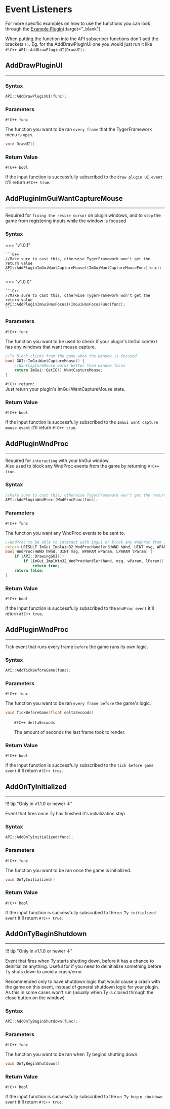 # Event Listeners

For more specific examples on how to use the functions you can look through the [<ins>Example Plugin</ins>](https://github.com/ElusiveFluffy/Example-Plugin){:target="_blank"}

When putting the function into the API subscriber functions don't add the brackets `()`. Eg. for the AddDrawPluginUI one you would just run it like `#!C++ API::AddDrawPluginUI(DrawUI);`.

## AddDrawPluginUI
---

<h3> Syntax </h3>

```C++
API::AddDrawPluginUI(func);
```

<h3> Parameters </h3>

`#!C++ func`

The function you want to be ran `every frame` that the TygerFramework menu is `open`.

```C++ title="Input function just needs to be void:"
void DrawUI()
```

<h3> Return Value </h3>

`#!C++ bool`

If the input function is successfully subscribed to the `draw plugin UI event` it'll return `#!C++ true`.

## AddPluginImGuiWantCaptureMouse
---

Required for `fixing the resize cursor` on plugin windows, and to `stop` the game from registering inputs while the window is focused

<h3> Syntax </h3>
=== "v1.0.1"

    ```C++
    //Make sure to cast this, otherwise TygerFramework won't get the return value
    API::AddPluginImGuiWantCaptureMouse((ImGuiWantCaptureMouseFunc)func);
    ```

=== "v1.0.0"

    ```C++
    //Make sure to cast this, otherwise TygerFramework won't get the return value
    API::AddPluginImGuiHasFocus((ImGuiHasFocusFunc)func);
    ```

<h3> Parameters </h3>

`#!C++ func`

The function you want to be used to check if your plugin's ImGui context has any windows that want mouse capture.


```C++ title="All your event function needs to contain:"
//To block clicks from the game when the window is focused
bool GUI::ImGuiWantCaptureMouse() {
    //WantCaptureMouse works better than window focus
    return ImGui::GetIO().WantCaptureMouse;
}
```
`#!C++ return:`  
Just return your plugin's ImGui WantCaptureMouse state.

<h3> Return Value </h3>

`#!C++ bool`

If the input function is successfully subscribed to the `ImGui want capture mouse event` it'll return `#!C++ true`.

## AddPluginWndProc
---

Required for `interacting` with your ImGui window.  
Also used to block any WndProc events from the game by returning `#!C++ true`.

<h3> Syntax </h3>

```C++
//Make sure to cast this, otherwise TygerFramework won't get the return value
API::AddPluginWndProc((WndProcFunc)func);
```

<h3> Parameters </h3>

`#!C++ func`

The function you want any WndProc events to be sent to.


```C++ title="Minimal amount that you may typically need for your plugin:"
//WndProc to be able to interact with imgui or block any WndProc from interacting with the Ty window
extern LRESULT ImGui_ImplWin32_WndProcHandler(HWND hWnd, UINT msg, WPARAM wParam, LPARAM lParam);
bool WndProc(HWND hWnd, UINT msg, WPARAM wParam, LPARAM lParam) {
    if (API::DrawingGUI())
        if (ImGui_ImplWin32_WndProcHandler(hWnd, msg, wParam, lParam))
            return true;
    return false;
}
```

<h3> Return Value </h3>

`#!C++ bool`

If the input function is successfully subscribed to the `WndProc event` it'll return `#!C++ true`.

## AddPluginWndProc
---

Tick event that runs every frame `before` the game runs its own logic.

<h3> Syntax </h3>

```C++
API::AddTickBeforeGame(func);
```

<h3> Parameters </h3>

`#!C++ func`

The function you want to be ran `every frame before` the game's logic.


```C++ title="Input function just needs to be void and have a float input:"
void TickBeforeGame(float deltaSeconds)
```

&emsp;&emsp;`#!C++ deltaSeconds`

&emsp;&emsp;The amount of seconds the last frame took to render.

<h3> Return Value </h3>

`#!C++ bool`

If the input function is successfully subscribed to the `tick before game event` it'll return `#!C++ true`.

## AddOnTyInitialized
---
!!! tip "Only in v1.1.0 or newer ↓"

Event that fires once Ty has finished it's initialization step

<h3> Syntax </h3>

```C++
API::AddOnTyInitialized(func);
```

<h3> Parameters </h3>

`#!C++ func`

The function you want to be ran once the game is initialized.

```C++ title="Input function just needs to be void:"
void OnTyInitialized()
```

<h3> Return Value </h3>

`#!C++ bool`

If the input function is successfully subscribed to the `on Ty initialized event` it'll return `#!C++ true`.



## AddOnTyBeginShutdown
---
!!! tip "Only in v1.1.0 or newer ↓"

Event that fires when Ty starts shutting down, before it has a chance to deinitialize anything. Useful for if you need to deinitialize something before Ty shuts down to avoid a crash/error

Recommended only to have shutdown logic that would cause a crash with the game on this event, instead of general shutdown logic for your plugin. As this in some cases won't run (usually when Ty is closed through the close button on the window)

<h3> Syntax </h3>

```C++
API::AddOnTyBeginShutdown(func);
```

<h3> Parameters </h3>

`#!C++ func`

The function you want to be ran when Ty begins shutting down.

```C++ title="Input function just needs to be void:"
void OnTyBeginShutdown()
```

<h3> Return Value </h3>

`#!C++ bool`

If the input function is successfully subscribed to the `on Ty begin shutdown event` it'll return `#!C++ true`.